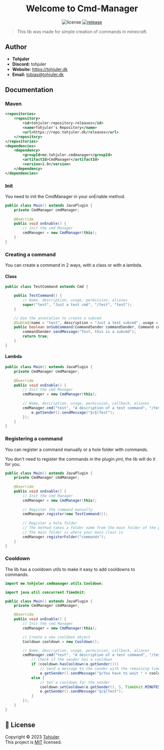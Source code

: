 <h1 align="center">Welcome to Cmd-Manager</h1>
<p align="center">
  <img src="https://img.shields.io/github/license/Tohjuler/cmd-manager?color=blue&style=flat-square"  alt="license"/>
  <a href="https://repo.tohjuler.dk/#/releases/me/tohjuler/cmdmanager/CmdManager"><img src="https://img.shields.io/github/v/release/Tohjuler/cmd-manager?color=green&style=flat-square" alt="release"></a>
</p>

> This lib was made for simple creation of commands in minecraft.

## Author

* **Tohjuler**
* **Discord:** tohjuler
* **Website:** https://tohjuler.dk
* **Email:** [tobias@tohjuler.dk](mailto:tobias@tohjuler.dk)

## Documentation

### Maven
```xml
<repositories>
    <repository>
        <id>tohjuler-repository-releases</id>
        <name>Tohjuler's Repository</name>
        <url>https://repo.tohjuler.dk/releases</url>
    </repository>
</repositories>
<dependencies>
    <dependency>
        <groupId>me.tohjuler.cmdmanager</groupId>
        <artifactId>CmdManager</artifactId>
        <version>1.0</version>
    </dependency>
</dependencies>
```

### Init
You need to init the CmdManager in your onEnable method.
```java
public class Main() extends JavaPlugin {
    private CmdManager cmdManager;
    
    @Override
    public void onEnable() {
        // Init the cmd Manager
        cmdManager = new CmdManager(this);
    }   
}
```

### Creating a command
You can create a command in 2 ways, with a class or with a lambda.
#### Class
```java
public class TestCommand extends Cmd {

    public TestCommand() {
        // Name, description, usage, permission, aliases
        super("test", "Just a test cmd", "/test", "test");
    }

    // Use the annotation to create a subcmd
    @SubCmd(name = "test", description = "Just a test subcmd", usage = "/test test")
    public boolean onSubCommand(CommandSender commandSender, Command command, String s, String[] strings) {
        commandSender.sendMessage("Test, this is a subcmd");
        return true;
    }
}
```
#### Lambda
```java
public class Main() extends JavaPlugin {
    private CmdManager cmdManager;
    
    @Override
    public void onEnable() {
        // Init the cmd Manager
        cmdManager = new CmdManager(this);
        
        // Name, description, usage, permission, callback, aliases
        cmdManager.cmd("test", "A description of a test command", "/test", null, e -> {
            e.getSender().sendMessage("§c§lTest");
        });
    }   
}
```

### Registering a command
You can register a command manually or a hole folder with commands.

You don't need to register the commands in the plugin.yml, the lib will do it for you.
```java
public class Main() extends JavaPlugin {
    private CmdManager cmdManager;
    
    @Override
    public void onEnable() {
        // Init the cmd Manager
        cmdManager = new CmdManager(this);
        
        // Register the command manually
        cmdManager.register(new TestCommand());
        
        // Register a hole folder
        // The method takes a folder name from the main folder of the plugin
        // The main folder is where your main class is
        cmdManager.registerFolder("commands");
    }   
}
```

### Cooldown 
The lib has a cooldown utils to make it easy to add cooldowns to commands.

```java
import me.tohjuler.cmdmanager.utils.Cooldown;

import java.util.concurrent.TimeUnit;

public class Main() extends JavaPlugin {
    private CmdManager cmdManager;

    @Override
    public void onEnable() {
        // Init the cmd Manager
        cmdManager = new CmdManager(this);

        // Create a new cooldown object
        Cooldown cooldown = new Cooldown();

        // Name, description, usage, permission, callback, aliases
        cmdManager.cmd("test", "A description of a test command", "/test", null, e -> {
            // Check if the sender has a cooldown
            if (cooldown.hasCooldown(e.getSender()))
                // Send a message to the sender with the remaining time
                e.getSender().sendMessage("§cYou have to wait " + cooldown.getRemainingTime(e.getSender(), TimeUnit.MINUTES) + " minutes");
            else {
                // Set a cooldown for the sender
                cooldown.setCooldown(e.getSender(), 5, TimeUnit.MINUTES);
                e.getSender().sendMessage("§c§lTest");
            }
        });
    }
}
```

## 📝 License

Copyright © 2023 [Tohjuler](https://github.com/Tohjuler).<br />
This project is [MIT](https://github.com/Tohjuler/cmd-manager/blob/master/LICENSE) licensed.